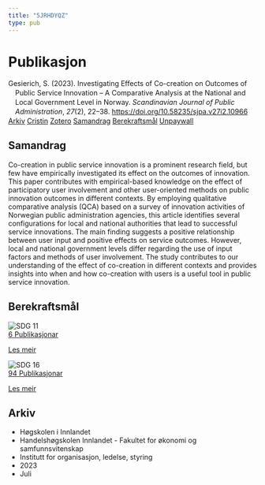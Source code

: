 ```yaml
---
title: "5JRHDYQZ"
type: pub
---
```

<h1>Publikasjon</h1>
<article id="csl-bib-container-5JRHDYQZ" class="csl-bib-container">
  <div class="csl-bib-body" style="line-height: 1.35; padding-left: 1em; text-indent:-1em;">
  <div class="csl-entry">Gesierich, S. (2023). Investigating Effects of Co-creation on Outcomes of Public Service Innovation &#x2013; A Comparative Analysis at the National and Local Government Level in Norway. <i>Scandinavian Journal of Public Administration</i>, <i>27</i>(2), 22&#x2013;38. <a href="https://doi.org/10.58235/sjpa.v27i2.10966">https://doi.org/10.58235/sjpa.v27i2.10966</a></div>
</div>
  <div class="csl-bib-buttons">
    <a href="#taxonomy-article-5JRHDYQZ" class="csl-bib-button">Arkiv</a>
    <a href="https://app.cristin.no/results/show.jsf?id=2161823" alt="Cristin URL" class="csl-bib-button">Cristin</a>
    <a href="http://zotero.org/groups/5402882/items/5JRHDYQZ" alt="Zotero URL" class="csl-bib-button">Zotero</a>
    <a href="#abstract-article-5JRHDYQZ" class="csl-bib-button">Samandrag</a>
    <a href="#sdg-article-5JRHDYQZ" class="csl-bib-button">Berekraftsmål</a>
    <a href="https://publicera.kb.se/sjpa/article/download/10966/11660" class="csl-bib-button">Unpaywall</a>
  </div>
  <div id="csl-bib-meta-container-5JRHDYQZ"></div>
</article>
<div id="csl-bib-meta-5JRHDYQZ" class="csl-bib-meta">
  <article id="abstract-article-5JRHDYQZ" class="abstract-article">
    <h1>Samandrag</h1>
    Co-creation in public service innovation is a prominent research field, but few have empirically investigated its effect on the outcomes of innovation. This paper contributes with empirical-based knowledge on the effect of participatory user involvement and other user-oriented methods on public innovation outcomes in different contexts. By employing qualitative comparative analysis (QCA) based on a survey of innovation activities of Norwegian public administration agencies, this article identifies several configurations for local and national authorities that lead to successful service innovations. The main finding suggests a positive relationship between user input and positive effects on service outcomes. However, local and national government levels differ regarding the use of input factors and methods of user involvement. The study contributes to our understanding of the effect of co-creation in different contexts and provides insights into when and how co-creation with users is a useful tool in public service innovation.
  </article>
  <article id="sdg-article-5JRHDYQZ" class="sdg-article">
    <h1>Berekraftsmål</h1>
    <div class="sdg-container"><div id="sdg11" class="sdg"> <img src="{{< params subfolder >}}images/sdg/sdg11_no.png" class="image" alt="SDG 11"> <div class="sdg-overlay"> <a href="{{< params subfolder >}}no/archive/?sdg=11#archive" class="sdg-publication-count"><span>6</span> Publikasjonar</a> <p><a href="NA" class="sdg-read-more">Les meir</a></p> </div> </div> <div id="sdg16" class="sdg"> <img src="{{< params subfolder >}}images/sdg/sdg16_no.png" class="image" alt="SDG 16"> <div class="sdg-overlay"> <a href="{{< params subfolder >}}no/archive/?sdg=16#archive" class="sdg-publication-count"><span>94</span> Publikasjonar</a> <p><a href="NA" class="sdg-read-more">Les meir</a></p> </div> </div></div>
  </article>
  <article id="taxonomy-article-5JRHDYQZ" class="taxonomy-article">
    <h1>Arkiv</h1>
    <ul>
      <li>Høgskolen i Innlandet</li>
      <li>Handelshøgskolen Innlandet - Fakultet for økonomi og samfunnsvitenskap</li>
      <li>Institutt for organisasjon, ledelse, styring</li>
      <li>2023</li>
      <li>Juli</li>
    </ul>
  </article>
</div>
